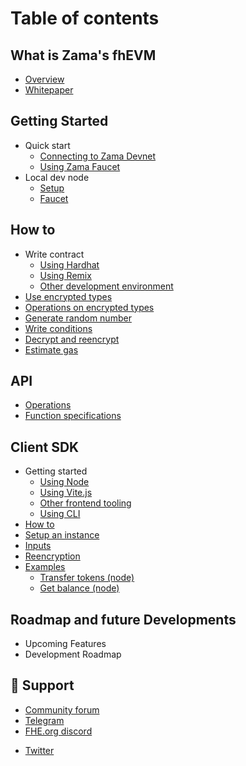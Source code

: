 # Table of contents

## What is Zama's fhEVM

- [Overview](fhevm/overview.md)
- [Whitepaper](https://github.com/zama-ai/fhevm/blob/main/fhevm-whitepaper.pdf)

## Getting Started

- Quick start
  - [Connecting to Zama Devnet](getting_started/quick_start/connect.md)
  - [Using Zama Faucet](getting_started/quick_start/faucet.md)
- Local dev node
  - [Setup](getting_started/local/setup.md)
  - [Faucet](getting_started/local/faucet.md)

## How to

- Write contract
  - [Using Hardhat](howto/write_contract/hardhat.md)
  - [Using Remix](howto/write_contract/remix.md)
  - [Other development environment](howto/write_contract/others.md)
- [Use encrypted types](howto/types.md)
- [Operations on encrypted types](howto/operations.md)
- [Generate random number](howto/random.md)
- [Write conditions](howto/conditions.md)
- [Decrypt and reencrypt](howto/decrypt.md)
- [Estimate gas](howto/gas.md)

## API

- [Operations](solidity/operations.md)
- [Function specifications](solidity/functions.md)

## Client SDK

- Getting started
  - [Using Node](client/getting_started/node.md)
  - [Using Vite.js]()
  - [Other frontend tooling](client/getting_started/browser.md)
  - [Using CLI](cli)
- [How to](principle)
- [Setup an instance](client/instance.md)
- [Inputs](client/inputs.md)
- [Reencryption](client/reencryption.md)
- [Examples](client/examples.md)
  - [Transfer tokens (node)](client/examples/transfererc20.md)
  - [Get balance (node)](client/examples/getbalance.md)

## Roadmap and future Developments

- Upcoming Features
- Development Roadmap

## 🔗 Support

- [Community forum](https://community.zama.ai)
- [Telegram](https://t.me/+Ojt5y-I7oR42MTkx)
- [FHE.org discord](https://discord.fhe.org)
<!-- markdown-link-check-disable -->
- [Twitter](https://twitter.com/zama_fhe)
  <!-- markdown-link-check-enable -->

